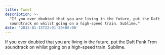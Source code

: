 ```yaml
---
title: Tweet
description: >-
  "If you ever doubted that you are living in the future, put the Daft Punk Tron
  soundtrack on whilst going on a high-speed train. Sublime."
date: '2013-01-15T22:01:30+00:00'
---
```

If you ever doubted that you are living in the future, put the Daft Punk Tron soundtrack on whilst going on a high-speed train. Sublime.

